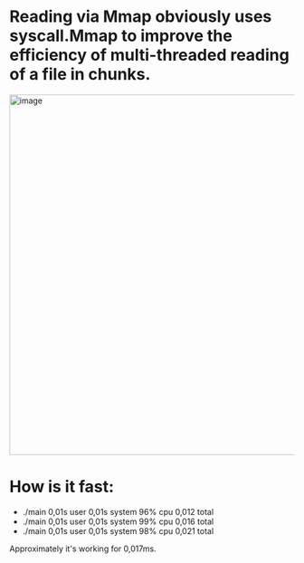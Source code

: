 # Reading via Mmap obviously uses syscall.Mmap to improve the efficiency of multi-threaded reading of a file in chunks.

<img width="637" alt="image" src="https://github.com/Borislavv/go-mmap/assets/50691459/3d03350c-643f-41ee-9cc7-394c7dfd627a">


# How is it fast:
  - ./main  0,01s user 0,01s system 96% cpu 0,012 total
  - ./main  0,01s user 0,01s system 99% cpu 0,016 total
  - ./main  0,01s user 0,01s system 98% cpu 0,021 total

Approximately it's working for 0,017ms.
